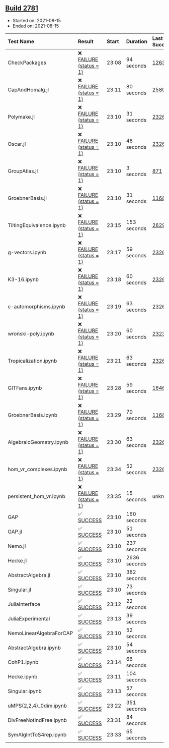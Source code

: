 ## [Build 2781](https://oscarci.mathematik.uni-kl.de/job/oscar-stable/2781/)

* Started on: 2021-08-15
* Ended on: 2021-08-15

| Test Name    | Result | Start | Duration | Last Success | First Failure |
|:-------------|:-------|:------|:---------|:-------------|:--------------|
| CheckPackages | ❌ [FAILURE (status = 1)](https://oscarci.mathematik.uni-kl.de/job/oscar-stable/2781/artifact/logs/build-2781/CheckPackages.log) | 23:08 | 94 seconds | [1263](https://oscarci.mathematik.uni-kl.de/job/oscar-stable/1263/) | [1264](https://oscarci.mathematik.uni-kl.de/job/oscar-stable/1264/) |
| CapAndHomalg.jl | ❌ [FAILURE (status = 1)](https://oscarci.mathematik.uni-kl.de/job/oscar-stable/2781/artifact/logs/build-2781/CapAndHomalg.jl.log) | 23:11 | 80 seconds | [2580](https://oscarci.mathematik.uni-kl.de/job/oscar-stable/2580/) | [2581](https://oscarci.mathematik.uni-kl.de/job/oscar-stable/2581/) |
| Polymake.jl | ❌ [FAILURE (status = 1)](https://oscarci.mathematik.uni-kl.de/job/oscar-stable/2781/artifact/logs/build-2781/Polymake.jl.log) | 23:10 | 31 seconds | [2326](https://oscarci.mathematik.uni-kl.de/job/oscar-stable/2326/) | [2327](https://oscarci.mathematik.uni-kl.de/job/oscar-stable/2327/) |
| Oscar.jl | ❌ [FAILURE (status = 1)](https://oscarci.mathematik.uni-kl.de/job/oscar-stable/2781/artifact/logs/build-2781/Oscar.jl.log) | 23:10 | 46 seconds | [2326](https://oscarci.mathematik.uni-kl.de/job/oscar-stable/2326/) | [2327](https://oscarci.mathematik.uni-kl.de/job/oscar-stable/2327/) |
| GroupAtlas.jl | ❌ [FAILURE (status = 1)](https://oscarci.mathematik.uni-kl.de/job/oscar-stable/2781/artifact/logs/build-2781/GroupAtlas.jl.log) | 23:10 | 3 seconds | [871](https://oscarci.mathematik.uni-kl.de/job/oscar-stable/871/) | [872](https://oscarci.mathematik.uni-kl.de/job/oscar-stable/872/) |
| GroebnerBasis.jl | ❌ [FAILURE (status = 1)](https://oscarci.mathematik.uni-kl.de/job/oscar-stable/2781/artifact/logs/build-2781/GroebnerBasis.jl.log) | 23:10 | 31 seconds | [1168](https://oscarci.mathematik.uni-kl.de/job/oscar-stable/1168/) | [1169](https://oscarci.mathematik.uni-kl.de/job/oscar-stable/1169/) |
| TiltingEquivalence.ipynb | ❌ [FAILURE (status = 1)](https://oscarci.mathematik.uni-kl.de/job/oscar-stable/2781/artifact/logs/build-2781/TiltingEquivalence.ipynb.log) | 23:15 | 153 seconds | [2629](https://oscarci.mathematik.uni-kl.de/job/oscar-stable/2629/) | [2630](https://oscarci.mathematik.uni-kl.de/job/oscar-stable/2630/) |
| g-vectors.ipynb | ❌ [FAILURE (status = 1)](https://oscarci.mathematik.uni-kl.de/job/oscar-stable/2781/artifact/logs/build-2781/g-vectors.ipynb.log) | 23:17 | 59 seconds | [2326](https://oscarci.mathematik.uni-kl.de/job/oscar-stable/2326/) | [2327](https://oscarci.mathematik.uni-kl.de/job/oscar-stable/2327/) |
| K3-16.ipynb | ❌ [FAILURE (status = 1)](https://oscarci.mathematik.uni-kl.de/job/oscar-stable/2781/artifact/logs/build-2781/K3-16.ipynb.log) | 23:18 | 60 seconds | [2326](https://oscarci.mathematik.uni-kl.de/job/oscar-stable/2326/) | [2327](https://oscarci.mathematik.uni-kl.de/job/oscar-stable/2327/) |
| c-automorphisms.ipynb | ❌ [FAILURE (status = 1)](https://oscarci.mathematik.uni-kl.de/job/oscar-stable/2781/artifact/logs/build-2781/c-automorphisms.ipynb.log) | 23:19 | 63 seconds | [2326](https://oscarci.mathematik.uni-kl.de/job/oscar-stable/2326/) | [2327](https://oscarci.mathematik.uni-kl.de/job/oscar-stable/2327/) |
| wronski-poly.ipynb | ❌ [FAILURE (status = 1)](https://oscarci.mathematik.uni-kl.de/job/oscar-stable/2781/artifact/logs/build-2781/wronski-poly.ipynb.log) | 23:20 | 60 seconds | [2323](https://oscarci.mathematik.uni-kl.de/job/oscar-stable/2323/) | [2324](https://oscarci.mathematik.uni-kl.de/job/oscar-stable/2324/) |
| Tropicalization.ipynb | ❌ [FAILURE (status = 1)](https://oscarci.mathematik.uni-kl.de/job/oscar-stable/2781/artifact/logs/build-2781/Tropicalization.ipynb.log) | 23:21 | 63 seconds | [2326](https://oscarci.mathematik.uni-kl.de/job/oscar-stable/2326/) | [2327](https://oscarci.mathematik.uni-kl.de/job/oscar-stable/2327/) |
| GITFans.ipynb | ❌ [FAILURE (status = 1)](https://oscarci.mathematik.uni-kl.de/job/oscar-stable/2781/artifact/logs/build-2781/GITFans.ipynb.log) | 23:28 | 59 seconds | [1646](https://oscarci.mathematik.uni-kl.de/job/oscar-stable/1646/) | [1647](https://oscarci.mathematik.uni-kl.de/job/oscar-stable/1647/) |
| GroebnerBasis.ipynb | ❌ [FAILURE (status = 1)](https://oscarci.mathematik.uni-kl.de/job/oscar-stable/2781/artifact/logs/build-2781/GroebnerBasis.ipynb.log) | 23:29 | 70 seconds | [1168](https://oscarci.mathematik.uni-kl.de/job/oscar-stable/1168/) | [1169](https://oscarci.mathematik.uni-kl.de/job/oscar-stable/1169/) |
| AlgebraicGeometry.ipynb | ❌ [FAILURE (status = 1)](https://oscarci.mathematik.uni-kl.de/job/oscar-stable/2781/artifact/logs/build-2781/AlgebraicGeometry.ipynb.log) | 23:30 | 63 seconds | [2326](https://oscarci.mathematik.uni-kl.de/job/oscar-stable/2326/) | [2327](https://oscarci.mathematik.uni-kl.de/job/oscar-stable/2327/) |
| hom_vr_complexes.ipynb | ❌ [FAILURE (status = 1)](https://oscarci.mathematik.uni-kl.de/job/oscar-stable/2781/artifact/logs/build-2781/hom_vr_complexes.ipynb.log) | 23:34 | 52 seconds | [2326](https://oscarci.mathematik.uni-kl.de/job/oscar-stable/2326/) | [2327](https://oscarci.mathematik.uni-kl.de/job/oscar-stable/2327/) |
| persistent_hom_vr.ipynb | ❌ [FAILURE (status = 1)](https://oscarci.mathematik.uni-kl.de/job/oscar-stable/2781/artifact/logs/build-2781/persistent_hom_vr.ipynb.log) | 23:35 | 15 seconds | unknown | unknown |
| GAP | ✅ [SUCCESS](https://oscarci.mathematik.uni-kl.de/job/oscar-stable/2781/artifact/logs/build-2781/GAP.log) | 23:10 | 160 seconds |  |  |
| GAP.jl | ✅ [SUCCESS](https://oscarci.mathematik.uni-kl.de/job/oscar-stable/2781/artifact/logs/build-2781/GAP.jl.log) | 23:10 | 51 seconds |  |  |
| Nemo.jl | ✅ [SUCCESS](https://oscarci.mathematik.uni-kl.de/job/oscar-stable/2781/artifact/logs/build-2781/Nemo.jl.log) | 23:10 | 237 seconds |  |  |
| Hecke.jl | ✅ [SUCCESS](https://oscarci.mathematik.uni-kl.de/job/oscar-stable/2781/artifact/logs/build-2781/Hecke.jl.log) | 23:10 | 2636 seconds |  |  |
| AbstractAlgebra.jl | ✅ [SUCCESS](https://oscarci.mathematik.uni-kl.de/job/oscar-stable/2781/artifact/logs/build-2781/AbstractAlgebra.jl.log) | 23:10 | 382 seconds |  |  |
| Singular.jl | ✅ [SUCCESS](https://oscarci.mathematik.uni-kl.de/job/oscar-stable/2781/artifact/logs/build-2781/Singular.jl.log) | 23:10 | 73 seconds |  |  |
| JuliaInterface | ✅ [SUCCESS](https://oscarci.mathematik.uni-kl.de/job/oscar-stable/2781/artifact/logs/build-2781/JuliaInterface.log) | 23:12 | 22 seconds |  |  |
| JuliaExperimental | ✅ [SUCCESS](https://oscarci.mathematik.uni-kl.de/job/oscar-stable/2781/artifact/logs/build-2781/JuliaExperimental.log) | 23:13 | 39 seconds |  |  |
| NemoLinearAlgebraForCAP | ✅ [SUCCESS](https://oscarci.mathematik.uni-kl.de/job/oscar-stable/2781/artifact/logs/build-2781/NemoLinearAlgebraForCAP.log) | 23:10 | 52 seconds |  |  |
| AbstractAlgebra.ipynb | ✅ [SUCCESS](https://oscarci.mathematik.uni-kl.de/job/oscar-stable/2781/artifact/logs/build-2781/AbstractAlgebra.ipynb.log) | 23:10 | 54 seconds |  |  |
| CohP1.ipynb | ✅ [SUCCESS](https://oscarci.mathematik.uni-kl.de/job/oscar-stable/2781/artifact/logs/build-2781/CohP1.ipynb.log) | 23:14 | 66 seconds |  |  |
| Hecke.ipynb | ✅ [SUCCESS](https://oscarci.mathematik.uni-kl.de/job/oscar-stable/2781/artifact/logs/build-2781/Hecke.ipynb.log) | 23:11 | 104 seconds |  |  |
| Singular.ipynb | ✅ [SUCCESS](https://oscarci.mathematik.uni-kl.de/job/oscar-stable/2781/artifact/logs/build-2781/Singular.ipynb.log) | 23:13 | 57 seconds |  |  |
| uMPS(2,2,4)_0dim.ipynb | ✅ [SUCCESS](https://oscarci.mathematik.uni-kl.de/job/oscar-stable/2781/artifact/logs/build-2781/uMPS-2-2-4-_0dim.ipynb.log) | 23:22 | 351 seconds |  |  |
| DivFreeNotIndFree.ipynb | ✅ [SUCCESS](https://oscarci.mathematik.uni-kl.de/job/oscar-stable/2781/artifact/logs/build-2781/DivFreeNotIndFree.ipynb.log) | 23:31 | 84 seconds |  |  |
| SymAlgIntToS4rep.ipynb | ✅ [SUCCESS](https://oscarci.mathematik.uni-kl.de/job/oscar-stable/2781/artifact/logs/build-2781/SymAlgIntToS4rep.ipynb.log) | 23:33 | 65 seconds |  |  |
